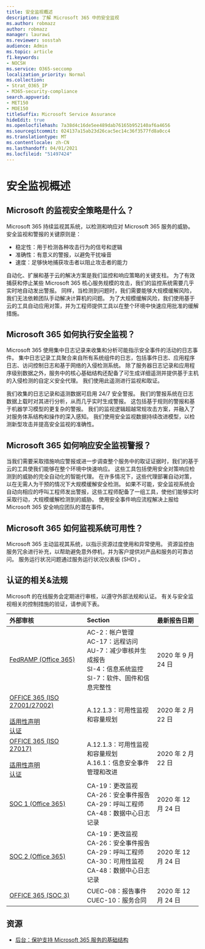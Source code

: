 ```yaml
---
title: 安全监视概述
description: 了解 Microsoft 365 中的安全监视
ms.author: robmazz
author: robmazz
manager: laurawi
ms.reviewer: sosstah
audience: Admin
ms.topic: article
f1.keywords:
- NOCSH
ms.service: O365-seccomp
localization_priority: Normal
ms.collection:
- Strat_O365_IP
- M365-security-compliance
search.appverid:
- MET150
- MOE150
titleSuffix: Microsoft Service Assurance
hideEdit: true
ms.openlocfilehash: 7a38d4c16de5ee489dab76165b952140af6a4656
ms.sourcegitcommit: 024137a15ab23d26cac5ec14c36f3577fd8a0cc4
ms.translationtype: MT
ms.contentlocale: zh-CN
ms.lasthandoff: 04/01/2021
ms.locfileid: "51497424"
---
```

# <a name="security-monitoring-overview"></a>安全监视概述

## <a name="what-is-microsofts-strategy-for-monitoring-security"></a>Microsoft 的监视安全策略是什么？

Microsoft 365 持续监视其系统，以检测和响应对 Microsoft 365 服务的威胁。 安全监视和警报的关键原则是：

- 稳定性：用于检测各种攻击行为的信号和逻辑
- 准确性：有意义的警报，以避免干扰噪音
- 速度：足够快地捕获攻击者以阻止攻击者的能力

自动化、扩展和基于云的解决方案是我们监控和响应策略的关键支柱。 为了有效捕获和停止某些 Microsoft 365 核心服务规模的攻击，我们的监控系统需要几乎实时地自动发出警报。 同样，当检测到问题时，我们需要能够大规模缓解风险，我们无法依赖团队手动解决计算机的问题。 为了大规模缓解风险，我们使用基于云的工具自动应用对策，并为工程师提供工具以在整个环境中快速应用批准的缓解措施。

## <a name="how-does-microsoft-365-perform-security-monitoring"></a>Microsoft 365 如何执行安全监视？

Microsoft 365 使用集中日志记录来收集和分析可能指示安全事件的活动的日志事件。 集中日志记录工具聚合来自所有系统组件的日志，包括事件日志、应用程序日志、访问控制日志和基于网络的入侵检测系统。 除了服务器日志记录和应用程序级别数据之外，服务中的核心基础结构还配备了可生成详细遥测并提供基于主机的入侵检测的自定义安全代理。 我们使用此遥测进行监视和取证。

我们收集的日志记录和遥测数据可启用 24/7 安全警报。 我们的警报系统在日志数据上载时对其进行分析，从而几乎实时生成警报。 这包括基于规则的警报和基于机器学习模型的更复杂的警报。 我们的监视逻辑超越常规攻击方案，并融入了对服务体系结构和操作的深入感知。 我们使用安全监视数据持续改进模型，以检测新型攻击并提高安全监视的准确性。

## <a name="how-does-microsoft-365-respond-to-security-monitoring-alerts"></a>Microsoft 365 如何响应安全监视警报？

当我们需要采取措施响应警报或进一步调查整个服务中的取证证据时，我们的基于云的工具使我们能够在整个环境中快速响应。 这些工具包括使用安全对策响应检测到的威胁的完全自动化的智能代理。 在许多情况下，这些代理部署自动对策，以在无需人为干预的情况下大规模缓解安全检测。 如果不可能，安全监视系统会自动向相应的呼叫工程师发出警报，这些工程师配备了一组工具，使他们能够实时采取行动，大规模缓解检测到的威胁。 使用安全事件响应流程解决上报给 Microsoft 365 安全响应团队的潜在事件。

## <a name="how-does-microsoft-365-monitor-system-availability"></a>Microsoft 365 如何监视系统可用性？

Microsoft 365 主动监视其系统，以指示资源过度使用和异常使用。 资源监控由服务冗余进行补充，以帮助避免意外停机，并为客户提供对产品和服务的可靠访问。 服务运行状况问题通过服务运行状况仪表板 (SHD) 。

## <a name="related-external-regulations--certifications"></a>认证的相关&法规

Microsoft 的在线服务会定期进行审核，以遵守外部法规和认证。 有关与安全监视相关的控制措施的验证，请参阅下表。

| **外部审核** | **Section** | **最新报告日期** |
|:--------|:--------|:------|
| [FedRAMP (Office 365) ](https://compliance.microsoft.com/compliancemanager) | AC-2：帐户管理 <br> AC-17：远程访问 <br> AU-7：减少审核并生成报告 <br> SI-4：信息系统监控 <br> SI-7：软件、固件和信息完整性 <br> | 2020 年 9 月 24 日 |
| [OFFICE 365 (ISO 27001/27002) ](https://servicetrust.microsoft.com/ViewPage/MSComplianceGuideV3?command=Download&downloadType=Document&downloadId=d7864d4f-e053-4cc4-a964-fa526d07c3be&tab=7027ead0-3d6b-11e9-b9e1-290b1eb4cdeb&docTab=7027ead0-3d6b-11e9-b9e1-290b1eb4cdeb_ISO_Reports) <br> <br> [适用性声明](https://servicetrust.microsoft.com/ViewPage/MSComplianceGuide?command=Download&downloadType=Document&downloadId=8ee1e46b-2ada-4e7b-bb7d-4c55a8cb6fcd&docTab=4ce99610-c9c0-11e7-8c2c-f908a777fa4d_ISO_Reports) <br> [认证](https://servicetrust.microsoft.com/ViewPage/MSComplianceGuideV3?command=Download&downloadType=Document&downloadId=70de0999-5451-43a3-9ef4-761e8fbfb1a3&tab=7027ead0-3d6b-11e9-b9e1-290b1eb4cdeb&docTab=7027ead0-3d6b-11e9-b9e1-290b1eb4cdeb_ISO_Reports) | A.12.1.3：可用性监视和容量规划 | 2020 年 2 月 22 日 |
| [OFFICE 365 (ISO 27017) ](https://servicetrust.microsoft.com/ViewPage/MSComplianceGuideV3?command=Download&downloadType=Document&downloadId=d7864d4f-e053-4cc4-a964-fa526d07c3be&tab=7027ead0-3d6b-11e9-b9e1-290b1eb4cdeb&docTab=7027ead0-3d6b-11e9-b9e1-290b1eb4cdeb_ISO_Reports) <br><br> [适用性声明](https://servicetrust.microsoft.com/ViewPage/MSComplianceGuide?command=Download&downloadType=Document&downloadId=8ee1e46b-2ada-4e7b-bb7d-4c55a8cb6fcd&docTab=4ce99610-c9c0-11e7-8c2c-f908a777fa4d_ISO_Reports) <br> [认证](https://servicetrust.microsoft.com/ViewPage/MSComplianceGuideV3?command=Download&downloadType=Document&downloadId=70de0999-5451-43a3-9ef4-761e8fbfb1a3&tab=7027ead0-3d6b-11e9-b9e1-290b1eb4cdeb&docTab=7027ead0-3d6b-11e9-b9e1-290b1eb4cdeb_ISO_Reports) | A.12.1.3：可用性监视和容量规划 <br> A.16.1：信息安全事件管理和改进 | 2020 年 2 月 22 日 |
| [SOC 1 (Office 365)](https://servicetrust.microsoft.com/ViewPage/MSComplianceGuideV3?command=Download&downloadType=Document&downloadId=90df3f9c-3aaf-4dbf-99d0-ca9f2991721b&tab=7027ead0-3d6b-11e9-b9e1-290b1eb4cdeb&docTab=7027ead0-3d6b-11e9-b9e1-290b1eb4cdeb_SOC_%2F_SSAE_16_Reports) | CA-19：更改监视 <br> CA-26：安全事件报告 <br> CA-29：呼叫工程师 <br> CA-48：数据中心日志记录 | 2020 年 12 月 24 日 |
| [SOC 2 (Office 365) ](https://servicetrust.microsoft.com/ViewPage/MSComplianceGuideV3?command=Download&downloadType=Document&downloadId=a73c1738-7892-42b7-acd3-87b6371c53f6&tab=7027ead0-3d6b-11e9-b9e1-290b1eb4cdeb&docTab=7027ead0-3d6b-11e9-b9e1-290b1eb4cdeb_SOC_%2F_SSAE_16_Reports) | CA-19：更改监视 <br> CA-26：安全事件报告 <br> CA-29：呼叫工程师 <br> CA-30：可用性监视 <br> CA-48：数据中心日志记录 | 2020 年 12 月 24 日 |
| [OFFICE 365 (SOC 3) ](https://servicetrust.microsoft.com/ViewPage/MSComplianceGuideV3?command=Download&downloadType=Document&downloadId=274054e5-4968-48d2-bf94-9a8eda5d7a93&tab=7027ead0-3d6b-11e9-b9e1-290b1eb4cdeb&docTab=7027ead0-3d6b-11e9-b9e1-290b1eb4cdeb_SOC_%2F_SSAE_16_Reports) | CUEC-08：报告事件 <br> CUEC-10：服务合同 | 2020 年 12 月 24 日 |

## <a name="resources"></a>资源

- [后台：保护支持 Microsoft 365 服务的基础结构](https://download.microsoft.com/download/c/4/5/c45b197e-f0d9-4f40-bd5f-ed8fc7d0cd8c/M365DCSecurityIntro_Whitepaper.pdf)
